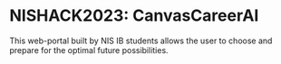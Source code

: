 # NISHACK2023: CanvasCareerAI

This web-portal built by NIS IB students allows the user to choose and prepare for the optimal future possibilities.
